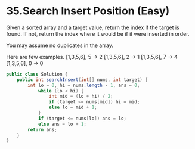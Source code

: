 # 35.Search Insert Position (Easy)

Given a sorted array and a target value, return the index if the target is found. If not, return the index where it would be if it were inserted in order.

You may assume no duplicates in the array.

Here are few examples.
[1,3,5,6], 5 → 2
[1,3,5,6], 2 → 1
[1,3,5,6], 7 → 4
[1,3,5,6], 0 → 0


```java
public class Solution {
    public int searchInsert(int[] nums, int target) {
        int lo = 0, hi = nums.length - 1, ans = 0;
            while (lo < hi) {
                int mid = (lo + hi) / 2;
                if (target <= nums[mid]) hi = mid;
                else lo = mid + 1;
            }
            if (target <= nums[lo]) ans = lo;
            else ans = lo + 1;
        return ans;
    }
}
```
